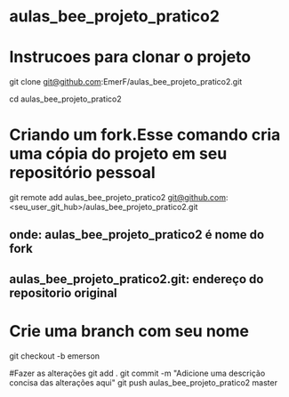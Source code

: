 # aulas_bee_projeto_pratico2
# Instrucoes para clonar o projeto
git clone git@github.com:EmerF/aulas_bee_projeto_pratico2.git

cd aulas_bee_projeto_pratico2
# Criando um fork.Esse comando cria uma cópia do projeto em seu repositório pessoal
git remote add aulas_bee_projeto_pratico2 git@github.com:<seu_user_git_hub>/aulas_bee_projeto_pratico2.git
  ## onde: aulas_bee_projeto_pratico2 é nome do fork
  ## aulas_bee_projeto_pratico2.git: endereço do repositorio original
  
# Crie uma branch com seu nome
git checkout -b emerson

#Fazer as alterações
git add .
git commit -m "Adicione uma descrição concisa das alterações aqui"
git push aulas_bee_projeto_pratico2 master
